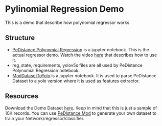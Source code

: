 # Pylinomial Regression Demo

This is a demo that describe how polynomial regressor works.

## Structure
- [PeDistance Polynomial Regression](PeDistance%20Polynomial%20Regression) is a jupyter notebook. This is the actual regressor demo. Watch the video [here](https://youtu.be/zw7G7hnkN3g) that describes how to use it.
- reg_state, requirements, yolov5s files are all used by PeDistance Polynomial Regression notebook.
- [ModDatasetToYolo](ModDatasetToYolo) is a jupyter notebook. It is used to parse PeDistance Dataset to a yolo version where it is used as features extractor.

## Resources
Download the Demo Dataset [here](https://mega.nz/file/izIAzLjA#qehjpfVecjNGHt7-_YdjD6LSTcgXto2ZMrlHqXVeMwU). Keep in mind that this is just a sample of 10K records. You can use [PeDistance Mod](../PeDistance%20Mod) to generate your own dataset to train your Network/regressor/classifier.
